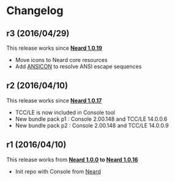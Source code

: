 # Changelog

## r3 (2016/04/29)

This release works since **[Neard 1.0.19](https://github.com/crazy-max/neard/releases/tag/v1.0.19)**

* Move icons to Neard core resources
* Add [ANSICON](https://github.com/adoxa/ansicon) to resolve ANSI escape sequences

## r2 (2016/04/10)

This release works since **[Neard 1.0.17](https://github.com/crazy-max/neard/releases/tag/v1.0.17)**

* TCC/LE is now included in Console tool
* New bundle pack p1 : Console 2.00.148 and TCC/LE 14.0.0.6
* New bundle pack p2 : Console 2.00.148 and TCC/LE 14.0.0.9

## r1 (2016/04/10)

This release works from **[Neard 1.0.0](https://github.com/crazy-max/neard/releases/tag/v1.0.0) to [Neard 1.0.16](https://github.com/crazy-max/neard/releases/tag/v1.0.16)**

* Init repo with Console from [Neard](https://github.com/crazy-max/neard)
